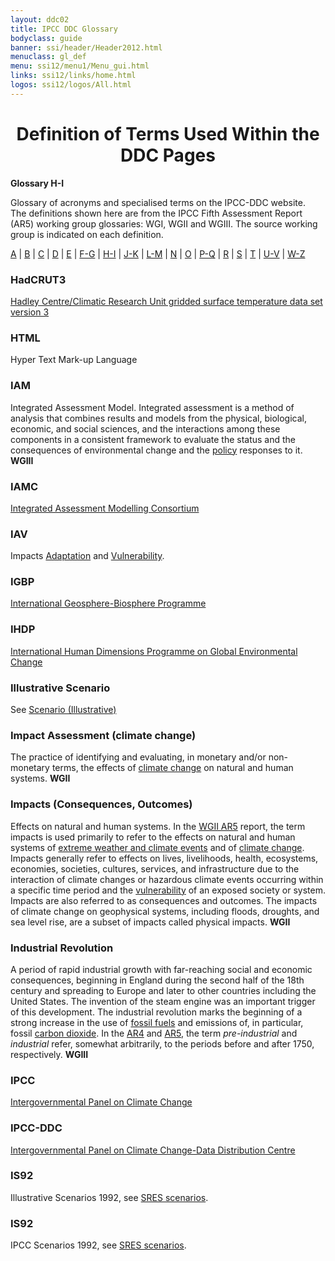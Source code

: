 ```yaml
---
layout: ddc02
title: IPCC DDC Glossary
bodyclass: guide
banner: ssi/header/Header2012.html
menuclass: gl_def
menu: ssi12/menu1/Menu_gui.html
links: ssi12/links/home.html
logos: ssi12/logos/All.html
---
```


<div id="content">

 <div id="pagetit">
   <h1 align="center">Definition of Terms Used Within the DDC Pages</h1>
 </div>
   <!-- End of Page Title Block -->
<p> <b>Glossary H-I</b></p>
<p> Glossary of acronyms and specialised terms on the IPCC-DDC website. <br> The definitions shown here are from the IPCC Fifth Assessment Report (AR5) working group glossaries: WGI, WGII and WGIII.  The source working group is indicated on each definition.
</p>
<p>
<a href="glossary_a.html">A</a>
| <a href="glossary_b.html">B</a>
| <a href="glossary_c.html">C</a>
| <a href="glossary_d.html">D</a>
| <a href="glossary_e.html">E</a>
| <a href="glossary_fg.html">F-G</a>
| <a href="glossary_hi.html">H-I</a>
| <a href="glossary_jk.html">J-K</a>
| <a href="glossary_lm.html">L-M</a>
| <a href="glossary_n.html">N</a>
| <a href="glossary_o.html">O</a>
| <a href="glossary_pq.html">P-Q</a>
| <a href="glossary_r.html">R</a>
| <a href="glossary_s.html">S</a>
| <a href="glossary_t.html">T</a>
| <a href="glossary_uv.html">U-V</a>
| <a href="glossary_wz.html">W-Z</a>

</p>

<a name="hadcrut3"></a>
<h3>HadCRUT3</h3><p><a href="http://www.metoffice.gov.uk/hadobs/hadcrut3/" target="_blank">Hadley Centre/Climatic Research Unit gridded surface temperature data set version 3</a></p>
<a name="html"></a>
<h3>HTML</h3><p>Hyper Text Mark-up Language</p>
<a name="iam"></a>
<h3>IAM</h3><p>Integrated Assessment Model.  Integrated assessment is a method of analysis that combines results and models from the physical, biological, economic, and social sciences, and the interactions among these components in a consistent framework to evaluate the status and the consequences of environmental change and the <a href="glossary_pq.html#policies">policy</a> responses to it.  <b>WGIII</b></p>
<a name="iamc"></a>
<h3>IAMC</h3><p><a href="http://iamconsortium.org/" target="_blank">Integrated Assessment Modelling Consortium</a></p>
<a name="iav"></a>
<h3>IAV</h3><p>Impacts <a href="glossary_a.html#adaptation">Adaptation</a> and <a href="glossary_uv.html#vulnerability">Vulnerability</a>.</p>
<a name="igbp"></a>
<h3>IGBP</h3><p><a href="http://www.igbp.net/" target="_blank">International Geosphere-Biosphere Programme</a></p>
<a name="ihdp"></a>
<h3>IHDP</h3><p><a href="http://www.ihdp.unu.edu/" target="_blank">International Human Dimensions Programme on Global Environmental Change</a><br/></p>
<a name="illustrativeScenario"></a>
<h3>Illustrative Scenario</h3><p>See <a href="glossary_s.html#scenarioIllustrative">Scenario (Illustrative)</a></p>
<a name="impactAssessment"></a>
<h3>Impact Assessment (climate change)</h3><p>The practice of identifying and evaluating, in monetary and/or non-monetary terms, the effects of <a href="glossary_c.html#climateChange">climate change</a> on natural and human systems. <b>WGII</b></p>
<a name="impacts"></a>
<h3>Impacts (Consequences, Outcomes)</h3><p>Effects on natural and human systems. In the <a href="glossary_wz.html#wgii">WGII AR5</a> report, the term impacts is used primarily to refer to the effects on natural and human systems of <a href="glossary_e.html#extremeWeather">extreme weather and climate events</a> and of <a href="glossary_c.html#climateChange">climate change</a>. Impacts generally refer to effects on lives, livelihoods, health, ecosystems, economies, societies, cultures, services, and infrastructure due to the interaction of climate changes or hazardous climate events occurring within a specific time period and the <a href="glossary_uv.html#vulnerability">vulnerability</a> of an exposed society or system. Impacts are also referred to as consequences and outcomes. The impacts of climate change on geophysical systems, including floods, droughts, and sea level rise, are a subset of impacts called physical impacts. <b>WGII</b></p>
<a name="industrialRevolution"></a>
<h3>Industrial Revolution</h3><p>A period of rapid industrial growth with far-reaching social and economic consequences, beginning in England during the second half of the 18th century and spreading to Europe and later to other countries including the United States.  The invention of the steam engine was an important trigger of this development.  The industrial revolution marks the beginning of a strong increase in the use of <a href="glossary_fg.html#fossilFuels">fossil fuels</a> and emissions of, in particular, fossil <a href="glossary_c.html#co2">carbon dioxide</a>. In the <a href="glossary_a.html#ar4">AR4</a> and <a href="glossary_a.html#ar5">AR5</a>, the term <i>pre-industrial</i> and <i>industrial</i> refer, somewhat arbitrarily, to the periods before and after 1750, respectively. <b>WGIII</b></p>
<a name="ipcc"></a>
<h3>IPCC</h3><p><a href="http://www.ipcc.ch/" target="_blank">Intergovernmental Panel on Climate Change</a></p>
<a name="ipccddc"></a>
<h3>IPCC-DDC</h3><p><a href="http://www.ipcc-data.org" target="_blank">Intergovernmental Panel on Climate Change-Data Distribution Centre</a></p>
<a name="is92"></a>
<h3>IS92</h3><p>Illustrative Scenarios 1992, see <a href="glossary_s.html#sresScenarios">SRES scenarios</a>.</p>
<h3>IS92</h3><p>IPCC Scenarios 1992, see <a href="glossary_s.html#sresScenarios">SRES scenarios</a>.</p>
 </div><!-- End demo -->

   
